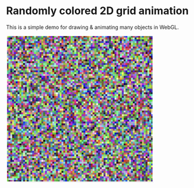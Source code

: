# Randomly colored 2D grid animation

This is a simple demo for drawing & animating many objects in WebGL.

<img src="img/output.png" alt="What the code displays" width="400" height="400">